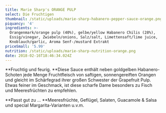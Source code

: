 ```yaml
---
title: Marie Sharp's ORANGE PULP
select: Die Fruchtigen
thumbnail: /static/uploads/marie-sharp-habanero-pepper-sauce-orange.png
piquancy: '4'
ingredients: >-
  Orangenmark/orange pulp (40%), gelbe/yellow Habanero Chilis (28%),
  Essig/vinegar, Zwiebeln/onions, Salz/salt, Limettensaft/lime juice,
  Knoblauch/garlic, Aroma Senf-/mustard Extrakt
priceSmall: '5.99'
nutrition: /static/uploads/marie-sharp-nutrition-orange.png
date: 2018-02-16T18:46:34.024Z
---
```

**Fruchtig und feurig. **Diese Sauce enthält neben goldgelben Habanero-Schoten jede Menge Fruchtfleisch von saftigen, sonnengereiften Orangen und gleicht im Schärfegrad ihrer großen Schwester der Grapefruit Pulp. Etwas feiner im Geschmack, ist diese scharfe Dame besonders zu Fisch und Meeresfrüchten zu empfehlen. 



**Passt gut zu ... **Meeresfrüchte, Geflügel, Salaten, Guacamole & Salsa und special Margarita-Varianten u.v.m.
